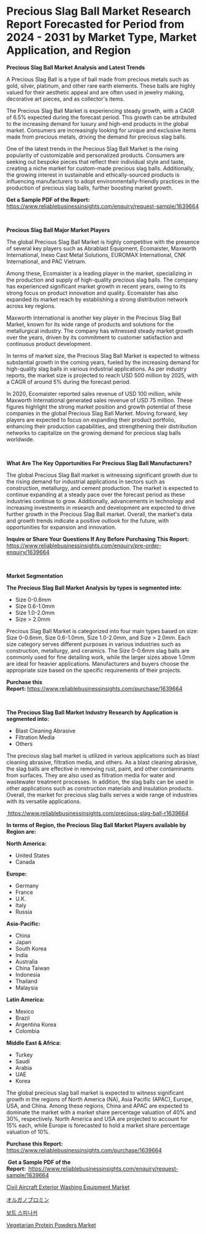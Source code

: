 <p><h1>Precious Slag Ball Market Research Report Forecasted for Period from 2024 -  2031 by Market Type, Market Application, and Region</h1></p><p><strong>Precious Slag Ball Market Analysis and Latest Trends</strong></p>
<p><p>A Precious Slag Ball is a type of ball made from precious metals such as gold, silver, platinum, and other rare earth elements. These balls are highly valued for their aesthetic appeal and are often used in jewelry making, decorative art pieces, and as collector's items.</p><p>The Precious Slag Ball Market is experiencing steady growth, with a CAGR of 6.5% expected during the forecast period. This growth can be attributed to the increasing demand for luxury and high-end products in the global market. Consumers are increasingly looking for unique and exclusive items made from precious metals, driving the demand for precious slag balls.</p><p>One of the latest trends in the Precious Slag Ball Market is the rising popularity of customizable and personalized products. Consumers are seeking out bespoke pieces that reflect their individual style and taste, creating a niche market for custom-made precious slag balls. Additionally, the growing interest in sustainable and ethically-sourced products is influencing manufacturers to adopt environmentally-friendly practices in the production of precious slag balls, further boosting market growth.</p></p>
<p><strong>Get a Sample PDF of the Report:&nbsp;</strong> <a href="https://www.reliablebusinessinsights.com/enquiry/request-sample/1639664">https://www.reliablebusinessinsights.com/enquiry/request-sample/1639664</a></p>
<p>&nbsp;</p>
<p><strong>Precious Slag Ball Major Market Players</strong></p>
<p><p>The global Precious Slag Ball Market is highly competitive with the presence of several key players such as Abrablast Equipment, Ecomaister, Maxworth International, Inexo Cast Metal Solutions, EUROMAX International, CNK International, and PAC Vietnam. </p><p>Among these, Ecomaister is a leading player in the market, specializing in the production and supply of high-quality precious slag balls. The company has experienced significant market growth in recent years, owing to its strong focus on product innovation and quality. Ecomaister has also expanded its market reach by establishing a strong distribution network across key regions.</p><p>Maxworth International is another key player in the Precious Slag Ball Market, known for its wide range of products and solutions for the metallurgical industry. The company has witnessed steady market growth over the years, driven by its commitment to customer satisfaction and continuous product development.</p><p>In terms of market size, the Precious Slag Ball Market is expected to witness substantial growth in the coming years, fueled by the increasing demand for high-quality slag balls in various industrial applications. As per industry reports, the market size is projected to reach USD 500 million by 2025, with a CAGR of around 5% during the forecast period.</p><p>In 2020, Ecomaister reported sales revenue of USD 100 million, while Maxworth International generated sales revenue of USD 75 million. These figures highlight the strong market position and growth potential of these companies in the global Precious Slag Ball Market. Moving forward, key players are expected to focus on expanding their product portfolio, enhancing their production capabilities, and strengthening their distribution networks to capitalize on the growing demand for precious slag balls worldwide.</p></p>
<p>&nbsp;</p>
<p><strong>What Are The Key Opportunities For Precious Slag Ball Manufacturers?</strong></p>
<p><p>The global Precious Slag Ball market is witnessing significant growth due to the rising demand for industrial applications in sectors such as construction, metallurgy, and cement production. The market is expected to continue expanding at a steady pace over the forecast period as these industries continue to grow. Additionally, advancements in technology and increasing investments in research and development are expected to drive further growth in the Precious Slag Ball market. Overall, the market's data and growth trends indicate a positive outlook for the future, with opportunities for expansion and innovation.</p></p>
<p><strong>Inquire or Share Your Questions If Any Before Purchasing This Report:</strong> <a href="https://www.reliablebusinessinsights.com/enquiry/pre-order-enquiry/1639664">https://www.reliablebusinessinsights.com/enquiry/pre-order-enquiry/1639664</a></p>
<p>&nbsp;</p>
<p><strong>Market Segmentation</strong></p>
<p><strong>The Precious Slag Ball Market Analysis by types is segmented into:</strong></p>
<p><ul><li>Size 0-0.6mm</li><li>Size 0.6-1.0mm</li><li>Size 1.0-2.0mm</li><li>Size > 2.0mm</li></ul></p>
<p><p>Precious Slag Ball Market is categorized into four main types based on size: Size 0-0.6mm, Size 0.6-1.0mm, Size 1.0-2.0mm, and Size > 2.0mm. Each size category serves different purposes in various industries such as construction, metallurgy, and ceramics. The Size 0-0.6mm slag balls are commonly used for fine detailing work, while the larger sizes above 1.0mm are ideal for heavier applications. Manufacturers and buyers choose the appropriate size based on the specific requirements of their projects.</p></p>
<p><strong>Purchase this Report:&nbsp;</strong><a href="https://www.reliablebusinessinsights.com/purchase/1639664">https://www.reliablebusinessinsights.com/purchase/1639664</a></p>
<p>&nbsp;</p>
<p><strong>The Precious Slag Ball Market Industry Research by Application is segmented into:</strong></p>
<p><ul><li>Blast Cleaning Abrasive</li><li>Filtration Media</li><li>Others</li></ul></p>
<p><p>The precious slag ball market is utilized in various applications such as blast cleaning abrasive, filtration media, and others. As a blast cleaning abrasive, the slag balls are effective in removing rust, paint, and other contaminants from surfaces. They are also used as filtration media for water and wastewater treatment processes. In addition, the slag balls can be used in other applications such as construction materials and insulation products. Overall, the market for precious slag balls serves a wide range of industries with its versatile applications.</p></p>
<p><a href="https://www.reliablebusinessinsights.com/precious-slag-ball-r1639664">&nbsp;https://www.reliablebusinessinsights.com/precious-slag-ball-r1639664</a></p>
<p><strong>In terms of Region, the Precious Slag Ball Market Players available by Region are:</strong></p>
<p>
    <p> <strong> North America: </strong>
        <ul>
            <li>United States</li>
            <li>Canada</li>
        </ul>
        </p> 
    <p> <strong> Europe: </strong>
        <ul>
            <li>Germany</li>
            <li>France</li>
            <li>U.K.</li>
            <li>Italy</li>
            <li>Russia</li>
        </ul>
        </p> 
    <p> <strong> Asia-Pacific: </strong>
        <ul>
            <li>China</li>
            <li>Japan</li>
            <li>South Korea</li>
            <li>India</li>
            <li>Australia</li>
            <li>China Taiwan</li>
            <li>Indonesia</li>
            <li>Thailand</li>
            <li>Malaysia</li>
        </ul>
        </p> 
    <p> <strong> Latin America: </strong>
        <ul>
            <li>Mexico</li>
            <li>Brazil</li>
            <li>Argentina Korea</li>
            <li>Colombia</li>
        </ul>
        </p> 
    <p> <strong> Middle East & Africa: </strong>
        <ul>
            <li>Turkey</li>
            <li>Saudi</li>
            <li>Arabia</li>
            <li>UAE</li>
            <li>Korea</li>
        </ul>
    </p>
    </p>
<p><p>The global precious slag ball market is expected to witness significant growth in the regions of North America (NA), Asia Pacific (APAC), Europe, USA, and China. Among these regions, China and APAC are expected to dominate the market with a market share percentage valuation of 40% and 30%, respectively. North America and USA are projected to account for 15% each, while Europe is forecasted to hold a market share percentage valuation of 10%.</p></p>
<p><strong>Purchase this Report: </strong><a href="https://www.reliablebusinessinsights.com/purchase/1639664">https://www.reliablebusinessinsights.com/purchase/1639664</a></p>
<p>&nbsp;<strong>Get a Sample PDF of the Report:&nbsp;&nbsp;</strong><a href="https://www.reliablebusinessinsights.com/enquiry/request-sample/1639664">https://www.reliablebusinessinsights.com/enquiry/request-sample/1639664</a></p>
<p><strong></strong></p>
<p><p><a href="https://github.com/DaveBlock08/Market-Research-Report-List-1/blob/main/civil-aircraft-exterior-washing-equipment-market.md">Civil Aircraft Exterior Washing Equipment Market</a></p><p><a href="https://github.com/mohamedbakry57/Market-Research-Report-List-5/blob/main/53335843712.md">オルガノブロミン</a></p><p><a href="https://github.com/laholand/Market-Research-Report-List-5/blob/main/11812977855.md">보트 스피나커</a></p><p><a href="https://issuu.com/reportprime-2/docs/vegetarian-protein-powders-market-size-2030.pptx">Vegetarian Protein Powders Market</a></p></p>